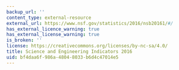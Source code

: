 ```yaml
---
backup_url: ''
content_type: external-resource
external_url: https://www.nsf.gov/statistics/2016/nsb20161/#/
has_external_licence_warning: true
has_external_license_warning: true
is_broken: ''
license: https://creativecommons.org/licenses/by-nc-sa/4.0/
title: Science and Engineering Indicators 2016
uid: bf4daa6f-986a-4804-8033-b6d4c47014e5
---
```

